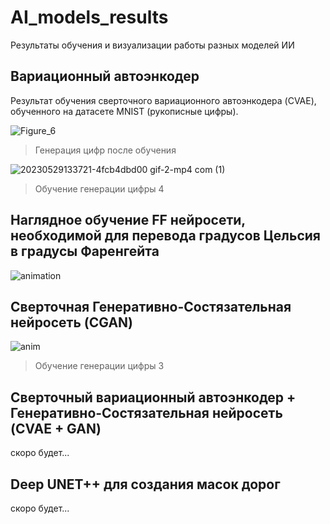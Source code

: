 # AI_models_results
Результаты обучения и визуализации работы разных моделей ИИ

## Вариационный автоэнкодер
Результат обучения сверточного вариационного автоэнкодера (CVAE), обученного на датасете MNIST (рукописные цифры).

![Figure_6](https://github.com/Ultrageopro1966/AI_models_results/assets/120571667/987ad585-0de9-4bf4-9ebb-7b7792ca2b10)
> Генерация цифр после обучения

![20230529133721-4fcb4dbd00 gif-2-mp4 com  (1)](https://github.com/Ultrageopro1966/AI_models_results/assets/120571667/5fa4b720-9180-49c1-933d-6dd2ec810e6a)
> Обучение генерации цифры 4


## Наглядное обучение FF нейросети, необходимой для перевода градусов Цельсия в градусы Фаренгейта
![animation](https://github.com/Ultrageopro1966/AI_models_results/assets/120571667/39f9b996-aea7-4c5d-ac06-2b492b875cae)

## Сверточная Генеративно-Состязательная нейросеть (CGAN)
![anim](https://github.com/Ultrageopro1966/AI_models_results/assets/120571667/72312c20-ca68-4387-b9fa-61ebfb63c103)
> Обучение генерации цифры 3

## Сверточный вариационный автоэнкодер + Генеративно-Состязательная нейросеть (CVAE + GAN)
скоро будет...

## Deep UNET++ для создания масок дорог
скоро будет...
